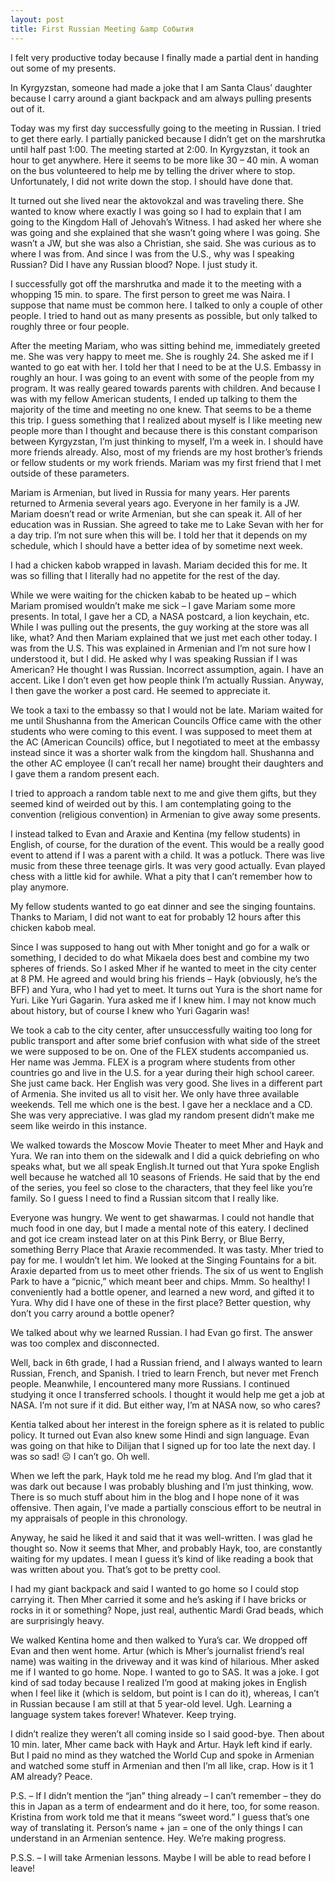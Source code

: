 ```yaml
---
layout: post
title: First Russian Meeting &amp События
---
```


I felt very productive today because I finally made a partial dent in handing out some of my presents. 

In Kyrgyzstan, someone had made a joke that I am Santa Claus’ daughter because I carry around a giant backpack and am always pulling presents out of it.

Today was my first day successfully going to the meeting in Russian. I tried to get there early. I partially panicked because I didn’t get on the marshrutka until half past 1:00. The meeting started at 2:00. In Kyrgyzstan, it took an hour to get anywhere. Here it seems to be more like 30 – 40 min. A woman on the bus volunteered to help me by telling the driver where to stop. Unfortunately, I did not write down the stop. I should have done that.

It turned out she lived near the aktovokzal and was traveling there. She wanted to know where exactly I was going so I had to explain that I am going to the Kingdom Hall of Jehovah’s Witness. I had asked her where she was going and she explained that she wasn’t going where I was going. She wasn’t a JW, but she was also a Christian, she said. She was curious as to where I was from. And since I was from the U.S., why was I speaking Russian? Did I have any Russian blood? Nope. I just study it.

I successfully got off the marshrutka and made it to the meeting with  a whopping 15 min. to spare. The first person to greet me was Naira. I suppose that name must be common here. I talked to only a couple of other people. I tried to hand out as many presents as possible, but only talked to roughly three or four people. 

After the meeting Mariam, who was sitting behind me, immediately greeted me. She was very happy to meet me. She is roughly 24. She asked me if I wanted to go eat with her. I told her that I need to be at the U.S. Embassy in roughly an hour. I was going to an event with some of the people from my program. It was really geared towards parents with children. And because I was with my fellow American students, I ended up talking to them the majority of the time and meeting no one knew. That seems to be a theme this trip. I guess something that I realized about myself is I like meeting new people more than I thought and because there is this constant comparison between Kyrgyzstan, I’m just thinking to myself, I’m a week in. I should have more friends already. Also, most of my friends are my host brother’s friends or fellow students or my work friends. Mariam was my first friend that I met outside of these parameters. 

Mariam is Armenian, but lived in Russia for many years. Her parents returned to Armenia several years ago. Everyone in her family is a JW. Mariam doesn’t read or write Armenian, but she can speak it. All of her education was in Russian. She agreed to take me to Lake Sevan with her for a day trip. I’m not sure when this will be. I told her that it depends on my schedule, which I should have a better idea of by sometime next week.

I had a chicken kabob wrapped in lavash. Mariam decided this for me. It was so filling that I literally had no appetite for the rest of the day.

While we were waiting for the chicken kabab to be heated up – which Mariam promised wouldn’t make me sick – I gave Mariam some more presents. In total, I gave her a CD, a NASA postcard, a lion keychain, etc. While I was pulling out the presents, the guy working at the store was all like, what? And then Mariam explained that we just met each other today. I was from the U.S. This was explained in Armenian and I’m not sure how I understood it, but I did. He asked why I was speaking Russian if I was American? He thought I was Russian. Incorrect assumption, again. I have an accent. Like I don’t even get how people think I’m actually Russian. Anyway, I then gave the worker a post card. He seemed to appreciate it.

We took a taxi to the embassy so that I would not be late. Mariam waited for me until Shushanna from the American Councils Office came with the other students who were coming to this event. I was supposed to meet them at the AC (American Councils) office, but I negotiated to meet at the embassy instead since it was a shorter walk from the kingdom hall. Shushanna and the other AC employee (I can’t recall her name) brought their daughters and I gave them a random present each.

I tried to approach a random table next to me and give them gifts, but they seemed kind of weirded out by this. I am contemplating going to the convention (religious convention) in Armenian to give away some presents. 

I instead talked to Evan and Araxie and Kentina (my fellow students) in English, of course, for the duration of the event. This would be a really good event to attend if I was a parent with a child. It was a potluck. There was live music from these three teenage girls. It was very good actually. Evan played chess with a little kid for awhile. What a pity that I can’t remember how to play anymore.

My fellow students wanted to go eat dinner and see the singing fountains. Thanks to Mariam, I did not want to eat for probably 12 hours after this chicken kabob meal. 

Since I was supposed to hang out with Mher tonight and go for a walk or something, I decided to do what Mikaela does best and combine my two spheres of friends. So I asked Mher if he wanted to meet in the city center at 8 PM. He agreed and would bring his friends – Hayk (obviously, he’s the BFF) and Yura, who I had yet to meet. It turns out Yura is the short name for Yuri. Like Yuri Gagarin. Yura asked me if I knew him. I may not know much about history, but of course I knew who Yuri Gagarin was! 

We took a cab to the city center, after unsuccessfully waiting too long for public transport and after some brief confusion with what side of the street we were supposed to be on. One of the FLEX students accompanied us. Her name was Jemma. FLEX is a program where students from other countries go and live in the U.S. for a year during their high school career. She just came back. Her English was very good. She lives in a different part of Armenia. She invited us all to visit her. We only have three available weekends. Tell me which one is the best. I gave her a necklace and a CD. She was very appreciative. I was glad my random present didn’t make me seem like weirdo in this instance.

We walked towards the Moscow Movie Theater to meet Mher and Hayk and Yura. We ran into them on the sidewalk and I did a quick debriefing on who speaks what, but we all speak English.It turned out that Yura spoke English well because he watched all 10 seasons of Friends. He said that by the end of the series, you feel so close to the characters, that they feel like you’re family. So I guess I need to find a Russian sitcom that I really like. 

Everyone was hungry. We went to get shawarmas. I could not handle that much food in one day, but I made a mental note of this eatery. I declined and got ice cream instead later on at this Pink Berry, or Blue Berry, something Berry Place that Araxie recommended. It was tasty. Mher tried to pay for me. I wouldn’t let him. We looked at the Singing Fountains for a bit. Araxie departed from us to meet other friends. The six of us went to English Park to have a “picnic,” which meant beer and chips. Mmm. So healthy! I conveniently had a bottle opener, and learned a new word, and gifted it to Yura. Why did I have one of these in the first place? Better question, why don’t you carry around a bottle opener? 

We talked about why we learned Russian. I had Evan go first. The answer was too complex and disconnected.

Well, back in 6th grade, I had a Russian friend, and I always wanted to learn Russian, French, and Spanish. I tried to learn French, but never met French people. Meanwhile, I encountered many more Russians. I continued studying it once I transferred schools. I thought it would help me get a job at NASA. I’m not sure if it did. But either way, I’m at NASA now, so who cares?

Kentia talked about her interest in the foreign sphere as it is related to public policy. It turned out Evan also knew some Hindi and sign language.  Evan was going on that hike to Dilijan that I signed up for too late the next day. I was so sad! ☹ I can’t go. Oh well.

When we left the park, Hayk told me he read my blog. And I’m glad that it was dark out because I was probably blushing and I’m just thinking, wow. There is so much stuff about him in the blog and I hope none of it was offensive. Then again, I’ve made a partially conscious effort to be neutral in my appraisals of people in this chronology. 

Anyway, he said he liked it and said that it was well-written. I was glad he thought so. Now it seems that Mher, and probably Hayk, too, are constantly waiting for my updates. I mean I guess it’s kind of like reading a book that was written about you. That’s got to be pretty cool. 

I had my giant backpack and said I wanted to go home so I could stop carrying it. Then Mher carried it some and he’s asking if I have bricks or rocks in it or something? Nope, just real, authentic Mardi Grad beads, which are surprisingly heavy.

We walked Kentina home and then walked to Yura’s car. We dropped off Evan and then went home. Artur (which is Mher’s journalist friend’s real name) was waiting in the driveway and it was kind of hilarious. Mher asked me if I wanted to go home. Nope. I wanted to go to SAS. It was a joke. I got kind of sad today because I realized I’m good at making jokes in English when I feel like it (which is seldom, but point is I can do it), whereas, I can’t in Russian because I am still at that 5 year-old level. Ugh. Learning a language system takes forever! Whatever. Keep trying. 

I didn’t realize they weren’t all coming inside so I said good-bye. Then about 10 min. later, Mher came back with Hayk and Artur. Hayk left kind if early. But I paid no mind as they watched the World Cup and spoke in Armenian and watched some stuff in Armenian and then I’m all like, crap. How is it 1 AM already? 
Peace.

P.S. – If I didn’t mention the “jan” thing already – I can’t remember – they do this in Japan as a term of endearment and do it here, too, for some reason. Kristina from work told me that it means “sweet word.” I guess that’s one way of translating it. Person’s name + jan = one of the only things I can understand in an Armenian sentence. Hey. We’re making progress.

P.S.S. – I will take Armenian lessons. Maybe I will be able to read before I leave!

